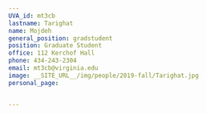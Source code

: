 ```yaml
---
UVA_id: mt3cb
lastname: Tarighat
name: Mojdeh
general_position: gradstudent
position: Graduate Student
office: 112 Kerchof Hall
phone: 434-243-2304
email: mt3cb@virginia.edu
image: __SITE_URL__/img/people/2019-fall/Tarighat.jpg
personal_page:


---
```


